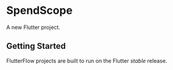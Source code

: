 # SpendScope

A new Flutter project.

## Getting Started

FlutterFlow projects are built to run on the Flutter _stable_ release.
